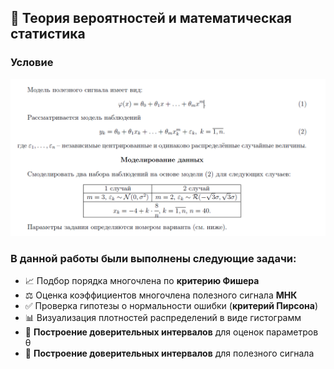 ## 🎰 Теория вероятностей и математическая статистика
### Условие
![zd](./zadanie.png)
### В данной работы были выполнены следующие задачи:
* 📈 Подбор порядка многочлена по **критерию Фишера**
* ⚖️ Оценка коэффициентов многочлена полезного сигнала **МНК**
* ✅ Проверка гипотезы о нормальности ошибки (**критерий Пирсона**)
* 📊 Визуализация плотностей распределений в виде гистограмм
* 📐 **Построение доверительных интервалов** для оценок параметров θ
* 🎯 **Построение доверительных интервалов** для полезного сигнала
